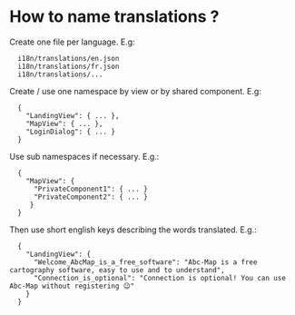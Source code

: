 # How to name translations ?

Create one file per language. E.g:

```
  i18n/translations/en.json
  i18n/translations/fr.json
  i18n/translations/...
```

Create / use one namespace by view or by shared component. E.g:

```
  {
    "LandingView": { ... },
    "MapView": { ... },
    "LoginDialog": { ... }
  }
```

Use sub namespaces if necessary. E.g.:

```
  {
    "MapView": {
      "PrivateComponent1": { ... }
      "PrivateComponent2": { ... }
     }
  }
```

Then use short english keys describing the words translated. E.g.:

```
  {
    "LandingView": {
      "Welcome_AbcMap_is_a_free_software": "Abc-Map is a free cartography software, easy to use and to understand",
      "Connection_is_optional": "Connection is optional! You can use Abc-Map without registering 😉"
    }
  }
```
